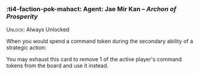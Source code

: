 ### :ti4-faction-pok-mahact: **Agent**: Jae Mir Kan – _Archon of Prosperity_

<span style="font-variant:small-caps;">Unlock</span>: Always Unlocked

When you would spend a command token during the secondary ability of a strategic action:

You may exhaust this card to remove 1 of the active player's command tokens from the board and use it instead.
